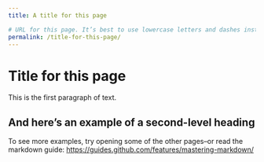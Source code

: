 ```yaml
---
title: A title for this page

# URL for this page. It’s best to use lowercase letters and dashes instead of spaces for your URL.
permalink: /title-for-this-page/
---
```


Title for this page
===================

This is the first paragraph of text.

## And here’s an example of a second-level heading

To see more examples, try opening some of the other pages–or read the markdown guide:
https://guides.github.com/features/mastering-markdown/

